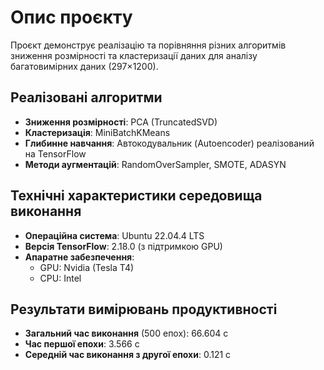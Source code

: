 # Опис проєкту
Проєкт демонструє реалізацію та порівняння різних алгоритмів зниження розмірності та кластеризації даних для аналізу багатовимірних даних (297×1200).

## Реалізовані алгоритми
- **Зниження розмірності**: PCA (TruncatedSVD)
- **Кластеризація**: MiniBatchKMeans
- **Глибинне навчання**: Автокодувальник (Autoencoder) реалізований на TensorFlow
- **Методи аугментацій**: RandomOverSampler, SMOTE, ADASYN

## Технічні характеристики середовища виконання
- **Операційна система**: Ubuntu 22.04.4 LTS
- **Версія TensorFlow**: 2.18.0 (з підтримкою GPU)
- **Апаратне забезпечення**:
  - GPU: Nvidia (Tesla T4)
  - CPU: Intel

## Результати вимірювань продуктивності
- **Загальний час виконання** (500 епох): 66.604 с
- **Час першої епохи**: 3.566 с
- **Середній час виконання з другої епохи**: 0.121 с
